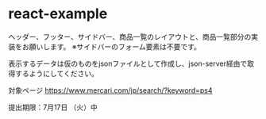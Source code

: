 # react-example


ヘッダー、フッター、サイドバー、商品一覧のレイアウトと、商品一覧部分の実装をお願いします。
※サイドバーのフォーム要素は不要です。

表示するデータは仮のものをjsonファイルとして作成し、json-server経由で取得するようにしてください。

対象ページ
https://www.mercari.com/jp/search/?keyword=ps4
 
 
提出期限：7月17日 （火）中
